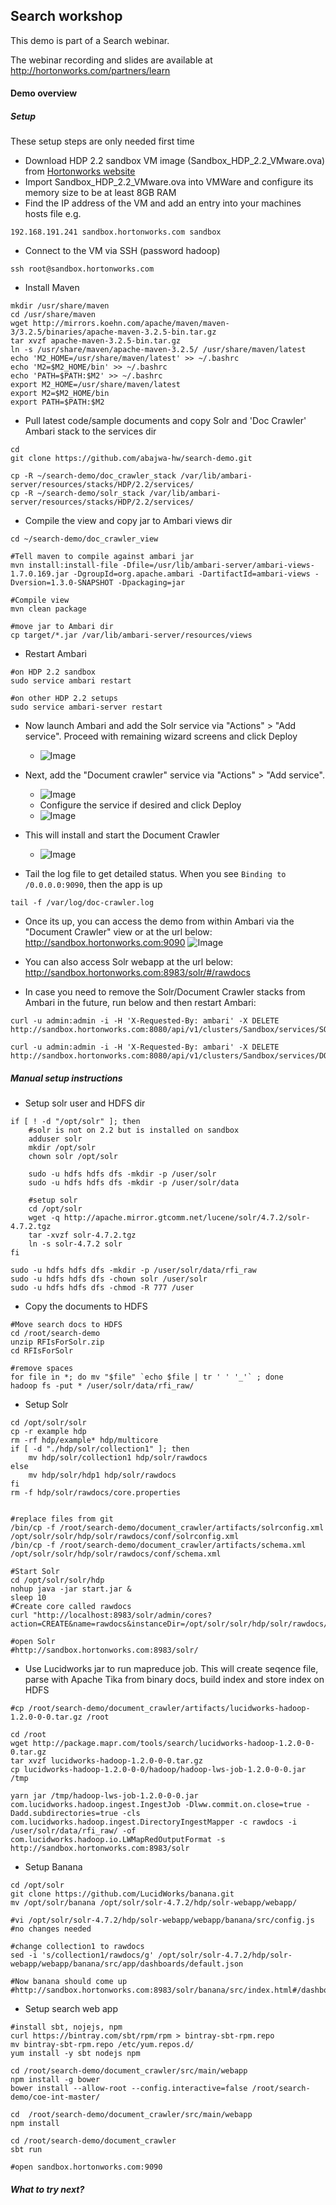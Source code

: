 ## Search workshop
This demo is part of a Search webinar.

The webinar recording and slides are available at http://hortonworks.com/partners/learn

#### Demo overview


##### Setup 

These setup steps are only needed first time

- Download HDP 2.2 sandbox VM image (Sandbox_HDP_2.2_VMware.ova) from [Hortonworks website](http://hortonworks.com/products/hortonworks-sandbox/)
- Import Sandbox_HDP_2.2_VMware.ova into VMWare and configure its memory size to be at least 8GB RAM 
- Find the IP address of the VM and add an entry into your machines hosts file e.g.
```
192.168.191.241 sandbox.hortonworks.com sandbox    
```
- Connect to the VM via SSH (password hadoop)
```
ssh root@sandbox.hortonworks.com
```

- Install Maven
```
mkdir /usr/share/maven
cd /usr/share/maven
wget http://mirrors.koehn.com/apache/maven/maven-3/3.2.5/binaries/apache-maven-3.2.5-bin.tar.gz
tar xvzf apache-maven-3.2.5-bin.tar.gz
ln -s /usr/share/maven/apache-maven-3.2.5/ /usr/share/maven/latest
echo 'M2_HOME=/usr/share/maven/latest' >> ~/.bashrc
echo 'M2=$M2_HOME/bin' >> ~/.bashrc
echo 'PATH=$PATH:$M2' >> ~/.bashrc
export M2_HOME=/usr/share/maven/latest
export M2=$M2_HOME/bin
export PATH=$PATH:$M2
```

- Pull latest code/sample documents and copy Solr and 'Doc Crawler' Ambari stack to the services dir
```
cd
git clone https://github.com/abajwa-hw/search-demo.git	

cp -R ~/search-demo/doc_crawler_stack /var/lib/ambari-server/resources/stacks/HDP/2.2/services/
cp -R ~/search-demo/solr_stack /var/lib/ambari-server/resources/stacks/HDP/2.2/services/
```
- Compile the view and copy jar to Ambari views dir
```
cd ~/search-demo/doc_crawler_view

#Tell maven to compile against ambari jar
mvn install:install-file -Dfile=/usr/lib/ambari-server/ambari-views-1.7.0.169.jar -DgroupId=org.apache.ambari -DartifactId=ambari-views -Dversion=1.3.0-SNAPSHOT -Dpackaging=jar

#Compile view
mvn clean package

#move jar to Ambari dir
cp target/*.jar /var/lib/ambari-server/resources/views
```

- Restart Ambari
```
#on HDP 2.2 sandbox
sudo service ambari restart

#on other HDP 2.2 setups
sudo service ambari-server restart
```
- Now launch Ambari and add the Solr service via "Actions" > "Add service". Proceed with remaining wizard screens and click Deploy
  - ![Image](../master/screenshots/solr-service.png?raw=true)

- Next, add the "Document crawler" service via "Actions" > "Add service".
  - ![Image](../master/screenshots/doc-crawler-service.png?raw=true)
  - Configure the service if desired and click Deploy
  - ![Image](../master/screenshots/configure-service.png?raw=true)
  
- This will install and start the Document Crawler   
  - ![Image](../master/screenshots/service-installation.png?raw=true)

- Tail the log file to get detailed status. When you see ```Binding to /0.0.0.0:9090```, then the app is up
```
tail -f /var/log/doc-crawler.log
```
  
- Once its up, you can access the demo from within Ambari via the "Document Crawler" view or at the url below:
http://sandbox.hortonworks.com:9090
![Image](../master/screenshots/document-crawler.png?raw=true)

- You can also access Solr webapp at the url below:
http://sandbox.hortonworks.com:8983/solr/#/rawdocs

- In case you need to remove the Solr/Document Crawler stacks from Ambari in the future, run below and then restart Ambari:
```
curl -u admin:admin -i -H 'X-Requested-By: ambari' -X DELETE http://sandbox.hortonworks.com:8080/api/v1/clusters/Sandbox/services/SOLR

curl -u admin:admin -i -H 'X-Requested-By: ambari' -X DELETE http://sandbox.hortonworks.com:8080/api/v1/clusters/Sandbox/services/DOCCRAWLER
``` 






##### Manual setup instructions

- Setup solr user and HDFS dir
```
if [ ! -d "/opt/solr" ]; then
    #solr is not on 2.2 but is installed on sandbox 
	adduser solr
	mkdir /opt/solr
	chown solr /opt/solr

	sudo -u hdfs hdfs dfs -mkdir -p /user/solr
	sudo -u hdfs hdfs dfs -mkdir -p /user/solr/data
	
	#setup solr
	cd /opt/solr
	wget -q http://apache.mirror.gtcomm.net/lucene/solr/4.7.2/solr-4.7.2.tgz
	tar -xvzf solr-4.7.2.tgz
	ln -s solr-4.7.2 solr
fi

sudo -u hdfs hdfs dfs -mkdir -p /user/solr/data/rfi_raw
sudo -u hdfs hdfs dfs -chown solr /user/solr
sudo -u hdfs hdfs dfs -chmod -R 777 /user
```
- Copy the documents to HDFS
```
#Move search docs to HDFS
cd /root/search-demo
unzip RFIsForSolr.zip
cd RFIsForSolr

#remove spaces
for file in *; do mv "$file" `echo $file | tr ' ' '_'` ; done
hadoop fs -put * /user/solr/data/rfi_raw/
```


- Setup Solr
```
cd /opt/solr/solr
cp -r example hdp 
rm -rf hdp/example* hdp/multicore
if [ -d "./hdp/solr/collection1" ]; then
	mv hdp/solr/collection1 hdp/solr/rawdocs
else
	mv hdp/solr/hdp1 hdp/solr/rawdocs
fi	
rm -f hdp/solr/rawdocs/core.properties


#replace files from git
/bin/cp -f /root/search-demo/document_crawler/artifacts/solrconfig.xml  /opt/solr/solr/hdp/solr/rawdocs/conf/solrconfig.xml
/bin/cp -f /root/search-demo/document_crawler/artifacts/schema.xml /opt/solr/solr/hdp/solr/rawdocs/conf/schema.xml

#Start Solr
cd /opt/solr/solr/hdp
nohup java -jar start.jar &
sleep 10
#Create core called rawdocs
curl "http://localhost:8983/solr/admin/cores?action=CREATE&name=rawdocs&instanceDir=/opt/solr/solr/hdp/solr/rawdocs/"

#open Solr 
#http://sandbox.hortonworks.com:8983/solr/
```

- Use Lucidworks jar to run mapreduce job. This will create seqence file, parse with Apache Tika from binary docs, build index and store index on HDFS
```
#cp /root/search-demo/document_crawler/artifacts/lucidworks-hadoop-1.2.0-0-0.tar.gz /root

cd /root
wget http://package.mapr.com/tools/search/lucidworks-hadoop-1.2.0-0-0.tar.gz
tar xvzf lucidworks-hadoop-1.2.0-0-0.tar.gz
cp lucidworks-hadoop-1.2.0-0-0/hadoop/hadoop-lws-job-1.2.0-0-0.jar /tmp

yarn jar /tmp/hadoop-lws-job-1.2.0-0-0.jar com.lucidworks.hadoop.ingest.IngestJob -Dlww.commit.on.close=true -Dadd.subdirectories=true -cls com.lucidworks.hadoop.ingest.DirectoryIngestMapper -c rawdocs -i /user/solr/data/rfi_raw/ -of com.lucidworks.hadoop.io.LWMapRedOutputFormat -s http://sandbox.hortonworks.com:8983/solr
```

- Setup Banana
```
cd /opt/solr
git clone https://github.com/LucidWorks/banana.git
mv /opt/solr/banana /opt/solr/solr-4.7.2/hdp/solr-webapp/webapp/	

#vi /opt/solr/solr-4.7.2/hdp/solr-webapp/webapp/banana/src/config.js
#no changes needed

#change collection1 to rawdocs
sed -i 's/collection1/rawdocs/g' /opt/solr/solr-4.7.2/hdp/solr-webapp/webapp/banana/src/app/dashboards/default.json

#Now banana should come up 
#http://sandbox.hortonworks.com:8983/solr/banana/src/index.html#/dashboard
```

- Setup search web app
```
#install sbt, nojejs, npm
curl https://bintray.com/sbt/rpm/rpm > bintray-sbt-rpm.repo
mv bintray-sbt-rpm.repo /etc/yum.repos.d/
yum install -y sbt nodejs npm

cd /root/search-demo/document_crawler/src/main/webapp
npm install -g bower
bower install --allow-root --config.interactive=false /root/search-demo/coe-int-master/

cd  /root/search-demo/document_crawler/src/main/webapp
npm install

cd /root/search-demo/document_crawler
sbt run

#open sandbox.hortonworks.com:9090

```


##### What to try next?

